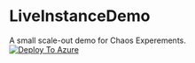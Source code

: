 # LiveInstanceDemo
A small scale-out demo for Chaos Experements.  
[![Deploy To Azure](https://aka.ms/deploytoazurebutton)](https://portal.azure.com/#create/Microsoft.Template/uri/https%3A%2F%2Fraw.githubusercontent.com%2FScottHolden%2FLiveInstanceDemo%2Fmain%2Fdeploy%2FVMSS-Chaos.json)